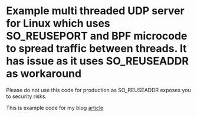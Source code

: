 #  Example multi threaded UDP server for Linux which uses SO_REUSEPORT and BPF microcode to spread traffic between threads. It has issue as it uses SO_REUSEADDR as workaround 

Please do not use this code for production as SO_REUSEADDR exposes you to security risks.

This is example code for my blog [article](https://pavel.network/rocky-road-towards-ultimate-udp-load-balancing-server-on-linux/)

